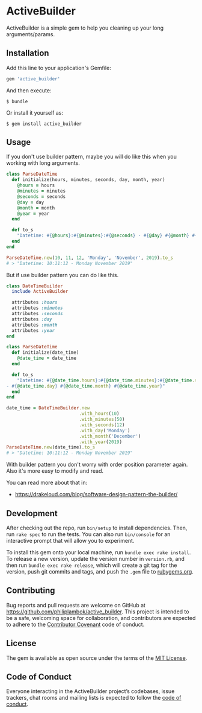 # ActiveBuilder

ActiveBuilder is a simple gem to help you cleaning up your long arguments/params.

## Installation

Add this line to your application's Gemfile:

```ruby
gem 'active_builder'
```

And then execute:

    $ bundle

Or install it yourself as:

    $ gem install active_builder

## Usage

If you don't use builder pattern, maybe you will do like this when you working with long arguments.

```rb
class ParseDateTime
  def initialize(hours, minutes, seconds, day, month, year)
    @hours = hours
    @minutes = minutes
    @seconds = seconds
    @day = day
    @month = month
    @year = year
  end

  def to_s
    "Datetime: #{@hours}:#{@minutes}:#{@seconds} - #{@day} #{@month} #{@year}"
  end
end

ParseDateTime.new(10, 11, 12, 'Monday', 'November', 2019).to_s
# > "Datetime: 10:11:12 - Monday November 2019"
```

But if use builder pattern you can do like this.

```rb
class DateTimeBuilder
  include ActiveBuilder

  attributes :hours
  attributes :minutes
  attributes :seconds
  attributes :day
  attributes :month
  attributes :year
end

class ParseDateTime
  def initialize(date_time)
    @date_time = date_time
  end

  def to_s
    "Datetime: #{@date_time.hours}:#{@date_time.minutes}:#{@date_time.seconds} \
- #{@date_time.day} #{@date_time.month} #{@date_time.year}"
  end
end

date_time = DateTimeBuilder.new
                           .with_hours(10)
                           .with_minutes(50)
                           .with_seconds(12)
                           .with_day('Monday')
                           .with_month('December')
                           .with_year(2019)
ParseDateTime.new(date_time).to_s
# > "Datetime: 10:11:12 - Monday November 2019"
```

With builder pattern you don't worry with order position parameter again. Also it's more easy to modify and read.

You can read more about that in:

- https://drakeloud.com/blog/software-design-pattern-the-builder/

## Development

After checking out the repo, run `bin/setup` to install dependencies. Then, run `rake spec` to run the tests. You can also run `bin/console` for an interactive prompt that will allow you to experiment.

To install this gem onto your local machine, run `bundle exec rake install`. To release a new version, update the version number in `version.rb`, and then run `bundle exec rake release`, which will create a git tag for the version, push git commits and tags, and push the `.gem` file to [rubygems.org](https://rubygems.org).

## Contributing

Bug reports and pull requests are welcome on GitHub at https://github.com/philiplambok/active_builder. This project is intended to be a safe, welcoming space for collaboration, and contributors are expected to adhere to the [Contributor Covenant](http://contributor-covenant.org) code of conduct.

## License

The gem is available as open source under the terms of the [MIT License](https://opensource.org/licenses/MIT).

## Code of Conduct

Everyone interacting in the ActiveBuilder project’s codebases, issue trackers, chat rooms and mailing lists is expected to follow the [code of conduct](https://github.com/[USERNAME]/active_builder/blob/master/CODE_OF_CONDUCT.md).
